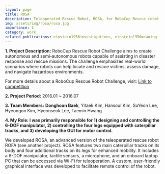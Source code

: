 ```yaml
---
layout: page
title: ROSA
description: Teleoperated Rescue Robot, ROSA, for RoboCup Rescue robot league (Undergraduate Project, 2016)
img: assets/img/rosa/rosa.jpg
importance: 1
category: work
related_publications: einstein1956investigations, einstein1950meaning
---
```


<p><b>1. Project Description:</b> RoboCup Rescue Robot Challenge aims to create autonomous and semi-autonomous robots capable of assisting in disaster response and rescue missions. The challenge emphasizes real-world scenarios where robots can help locate and rescue victims, assess damage, and navigate hazardous environments. </p>

<p>For more details about a RoboCup Rescue Robot Challenge, visit: <a href="https://www.nist.gov/el/intelligent-systems-division-73500/robocuprescue-league-2016">Link to competition</a></p>

<p><b>2. Project Period:</b> 2016.01 ~ 2016.07 </p>
<p><b>3. Team Members:</b> <b>Donghoon Baek</b>, Yitaek Kim, Hansoul Kim, SuYeon Lee, Hyeongon Kim, Hyeonseok Lee, Taemin Hwang </p>
<p><b>4. My Role: I was primarily responsible for 1) designing and controlling the 6-DOF manipulator, 2) controlling the four legs equipped with caterpillar tracks, and 3) developing the GUI for motor control. </b></p>


We developed ROSA, an advanced version of the teleoperated rescue robot ROFA (see another project). ROSA features two main caterpillar tracks on its body and four additional tracks on its legs for enhanced mobility. It includes a 6-DOF manipulator, tactile sensors, a microphone, and an onboard laptop PC that can be accessed via Wi-Fi for teleoperation. A custom, user-friendly graphical interface was developed to facilitate remote control of the robot.
